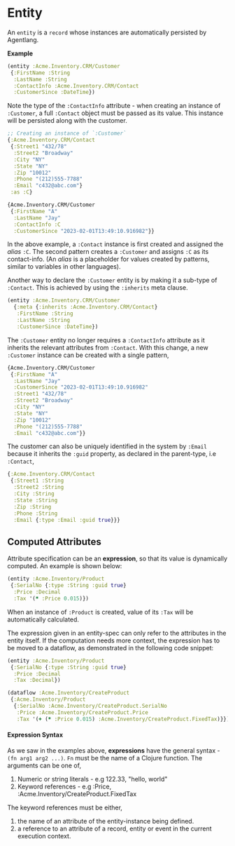 # Entity

An `entity` is a `record` whose instances are automatically persisted by Agentlang.

**Example**

```clojure
(entity :Acme.Inventory.CRM/Customer
 {:FirstName :String
  :LastName :String
  :ContactInfo :Acme.Inventory.CRM/Contact
  :CustomerSince :DateTime})
```

Note the type of the `:ContactInfo` attribute - when creating an instance of `:Customer`,
a full `:Contact` object must be passed as its value. This instance will be persisted along with the
customer.

```clojure
;; Creating an instance of `:Customer`
{:Acme.Inventory.CRM/Contact
 {:Street1 "432/78"
  :Street2 "Broadway"
  :City "NY"
  :State "NY"
  :Zip "10012"
  :Phone "(212)555-7788"
  :Email "c432@abc.com"}
 :as :C}

{Acme.Inventory.CRM/Customer
 {:FirstName "A"
  :LastName "Jay"
  :ContactInfo :C
  :CustomerSince "2023-02-01T13:49:10.916982"}}
```

In the above example, a `:Contact` instance is first created and assigned the *alias* `:C`.
The second pattern creates a `:Customer` and assigns `:C` as its contact-info. (An *alias* is a
placeholder for values created by patterns, similar to variables in other languages).

Another way to declare the `:Customer` entity is by making it a sub-type of `:Contact`. This is
achieved by using the `:inherits` meta clause.

```clojure
(entity :Acme.Inventory.CRM/Customer
  {:meta {:inherits :Acme.Inventory.CRM/Contact}
   :FirstName :String
   :LastName :String
   :CustomerSince :DateTime})
```

The `:Customer` entity no longer requires a `:ContactInfo` attribute as it inherits the relevant attributes from
`:Contact`. With this change, a new `:Customer` instance can be created with a single pattern,

```clojure
{Acme.Inventory.CRM/Customer
 {:FirstName "A"
  :LastName "Jay"
  :CustomerSince "2023-02-01T13:49:10.916982"
  :Street1 "432/78"
  :Street2 "Broadway"
  :City "NY"
  :State "NY"
  :Zip "10012"
  :Phone "(212)555-7788"
  :Email "c432@abc.com"}}
```
The customer can also be uniquely identified in the system by `:Email` because it inherits the `:guid` property,
as declared in the parent-type, i.e `:Contact`,

```clojure
{:Acme.Inventory.CRM/Contact
 {:Street1 :String
  :Street2 :String
  :City :String
  :State :String
  :Zip :String
  :Phone :String
  :Email {:type :Email :guid true}}}
```

## Computed Attributes

Attribute specification can be an **expression**, so that its value is dynamically computed. 
An example is shown below:

```clojure
(entity :Acme.Inventory/Product
 {:SerialNo {:type :String :guid true}
  :Price :Decimal
  :Tax '(* :Price 0.015)})
```

When an instance of `:Product` is created, value of its `:Tax` will be automatically calculated.

The expression given in an entity-spec can only refer to the attributes in the entity itself. If the computation needs
more context, the expression has to be moved to a dataflow, as demonstrated in the following code snippet:

```clojure
(entity :Acme.Inventory/Product
 {:SerialNo {:type :String :guid true}
  :Price :Decimal
  :Tax :Decimal})

(dataflow :Acme.Inventory/CreateProduct
 {:Acme.Inventory/Product
  {:SerialNo :Acme.Inventory/CreateProduct.SerialNo
   :Price :Acme.Inventory/CreateProduct.Price
   :Tax '(+ (* :Price 0.015) :Acme.Inventory/CreateProduct.FixedTax)}})
```

#### Expression Syntax

As we saw in the examples above, **expressions** have the general syntax - `(fn arg1 arg2 ...)`.
`Fn` must be the name of a Clojure function. The arguments can be one of,

1. Numeric or string literals - e.g 122.33, "hello, world"
2. Keyword references - e.g :Price, :Acme.Inventory/CreateProduct.FixedTax

The keyword references must be either,

1. the name of an attribute of the entity-instance being defined.
2. a reference to an attribute of a record, entity or event in the current execution context.
